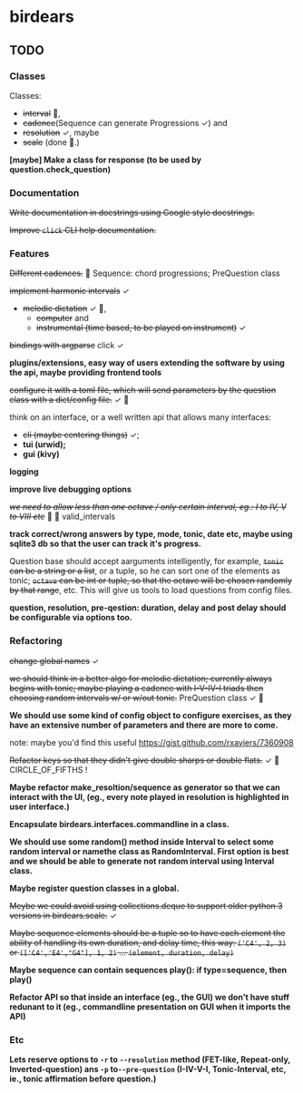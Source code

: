 # birdears

## TODO

### Classes

Classes:

* ~~interval~~ :tada:,
* ~~cadence~~(Sequence can generate Progressions ✓) and
* ~~resolution~~ ✓, maybe
* ~~scale~~ (done :tada:.)

**[maybe] Make a class for response (to be used by question.check\_question)**

### Documentation

~~Write documentation in docstrings using Google style docstrings.~~

~~Improve `click` CLI help documentation.~~

### Features

~~Different cadences.~~ :tada: Sequence: chord progressions; PreQuestion class

~~implement harmonic intervals~~ ✓

* ~~melodic dictation~~ ✓ :tada:,
  * ~~computer~~ and
  * ~~instrumental (time based, to be played on instrument)~~ ✓

~~bindings with argparse~~ click ✓

**plugins/extensions, easy way of users extending the software by using the api,
maybe providing frontend tools**

~~configure it with a toml file, which will send parameters by the question
class with a dict/config file.~~ ✓ :tada:

think on an interface, or a well written api that allows many interfaces:

* ~~cli (maybe centering things)~~ ✓;
* **tui (urwid);**
* **gui (kivy)**

**logging**

**improve live debugging options**

*~~we need to allow less than one octave / only certain interval,
eg.: I to IV, V to VIII etc~~* :tada: :gift: valid_intervals

**track correct/wrong answers by type, mode, tonic, date etc, maybe using sqlite3
db so that the user can track it's progress.**

Question base should accept aarguments intelligently, for example, ~~`tonic` can
be a string or a list~~, or a tuple, so he can sort one of the elements as tonic;
~~`octave` can be int or tuple, so that the octave will be chosen randomly by that
range~~, etc. This will give us tools to load questions from config files.

**question, resolution, pre-qestion: duration, delay and post delay should be
configurable via options too.**

### Refactoring

~~change global names~~ ✓

~~we should think in a better algo for melodic dictation; currently always begins
with tonic; maybe playing a cadence with I-V-IV-I triads then choosing random
intervals w/ or w/out tonic.~~ PreQuestion class ✓ :tada:

**We should use some kind of config object to configure exercises, as they have
an extensive number of parameters and there are more to come.**

note: maybe you'd find this useful https://gist.github.com/rxaviers/7360908

~~Refactor keys so that they didn't give double sharps or double flats.~~ ✓
:tada: CIRCLE\_OF\_FIFTHS !

**Maybe refactor make\_resoltion/sequence as generator so that we can interact
with the UI, (eg., every note played in resolution is highlighted in user
interface.)**

**Encapsulate birdears.interfaces.commandline in a class.**

**We should use some random() method inside Interval to select some random
interval or namethe class as RandomInterval. First option is best and we should
be able to generate not random interval using Interval class.**

**Maybe register question classes in a global.**

~~Meybe we could avoid using collections.deque to support older python 3
versions in birdears.scale.~~ ✓

~~Maybe sequence elements should be a tuple so to have each element the ability
of handling its own duration, and delay time, this way:
`('C4', 2, 3)` or `(['C4','E4',"G4"], 1, 2)` ... `(element, duration, delay)`~~

**Maybe sequence can contain sequences play(): if type=sequence, then play()**

**Refactor API so that inside an interface (eg., the GUI) we don't have stuff
redunant to it (eg., commandline presentation on GUI when it imports the API)**

### Etc

**Lets reserve options to `-r` to `--resolution` method  (FET-like, Repeat-only,
Inverted-question) ans `-p` to`--pre-question` (I-IV-V-I, Tonic-Interval, etc,
ie., tonic affirmation before question.)**
